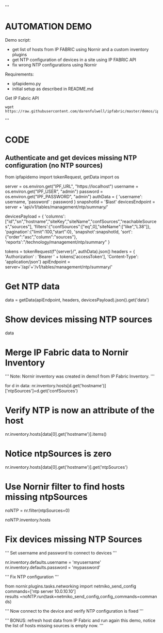 '''
# AUTOMATION DEMO

Demo script:
- get list of hosts from IP FABRIC using Nornir and a custom inventory plugins
- get NTP configuration of devices in a site using IP FABRIC API
- fix wrong NTP configurations using Nornir

Requirements:
- ipfapidemo.py 
- initial setup as described in README.md

Get IP Fabric API

    wget https://raw.githubusercontent.com/darenfulwell/ipfabric/master/demos/ipfapidemo.py

'''

# CODE

## Authenticate and get devices missing NTP configuration (no NTP sources)

from ipfapidemo import tokenRequest, getData
import os

server = os.environ.get("IPF_URL", "https://localhost")
username = os.environ.get("IPF_USER", "admin")
password  = os.environ.get("IPF_PASSWORD", "admin")
authData = { 'username': username, 'password' : password }
snapshotId = '$last'
devicesEndpoint = server + 'api/v1/tables/management/ntp/summary/'

devicesPayload = {
  'columns':["id","sn","hostname","siteKey","siteName","confSources","reachableSources","sources"],
  'filters':{"confSources":["eq",0],"siteName":["like","L38"]},
  'pagination':{"limit":100,"start":0},
  'snapshot':snapshotId,
  'sort':{"order":"asc","column":"sources"},
  'reports':"/technology/management/ntp/summary"
}

tokens = tokenRequest(f"{server}/", authData).json()
headers = { 'Authorization' : 'Bearer ' + tokens['accessToken'], 'Content-Type': 'application/json'}
apiEndpoint = server+'/api'+'/v1/tables/management/ntp/summary/'

# Get NTP data

data = getData(apiEndpoint, headers, devicesPayload).json().get('data')

# Show devices missing NTP sources

data

# Merge IP Fabric data to Nornir Inventory
'''
Note: Nornir inventory was created in demo1 from IP Fabric Inventory.
'''

for d in data:
    nr.inventory.hosts[d.get('hostname')]['ntpSources']=d.get('confSources')

# Verify NTP is now an attribute of the host

nr.inventory.hosts[data[0].get('hostname')].items()

# Notice ntpSources is zero

nr.inventory.hosts[data[0].get('hostname')].get('ntpSources')

# Use Nornir filter to find hosts missing ntpSources

noNTP = nr.filter(ntpSources=0)

noNTP.inventory.hosts

# Fix devices missing NTP Sources
'''
Set username and password to connect to devices
'''

nr.inventory.defaults.username = 'myusername'
nr.inventory.defaults.password = 'mypassword' 

'''
Fix NTP configuration
'''

from nornir.plugins.tasks.networking import netmiko_send_config
commands=['ntp server 10.0.10.10']
results =noNTP.run(task=netmiko_send_config,config_commands=commands)

'''
Now connect to the device and verify NTP configuration is fixed
'''

'''
BONUS: refresh host data from IP Fabric and run again this demo, notice the list of hosts missing sources is empty now.
'''
